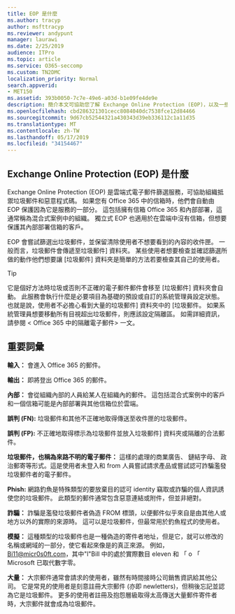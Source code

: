 ```yaml
---
title: EOP 是什麼
ms.author: tracyp
author: msfttracyp
ms.reviewer: andypunt
manager: laurawi
ms.date: 2/25/2019
audience: ITPro
ms.topic: article
ms.service: O365-seccomp
ms.custom: TN2DMC
localization_priority: Normal
search.appverid:
- MET150
ms.assetid: 393b0050-7c7e-49e6-a03d-b1e09fe4de9e
description: 簡介本文可協助您了解 Exchange Online Protection (EOP)，以及一些重要術語。 這是適用於 Office 365 客戶可以保護 Exchange Online 雲端託管信箱，而且獨立式 EOP 客戶負責保護內部部署信箱，例如 Exchange Server 2016。
ms.openlocfilehash: cbd286321301cecc8084040dc7538fce12d84466
ms.sourcegitcommit: 9d67cb52544321a430343d39eb336112c1a11d35
ms.translationtype: MT
ms.contentlocale: zh-TW
ms.lasthandoff: 05/17/2019
ms.locfileid: "34154467"
---
```

## <a name="what-is-exchange-online-protection-eop"></a>Exchange Online Protection (EOP) 是什麼

Exchange Online Protection (EOP) 是雲端式電子郵件篩選服務，可協助組織抵禦垃圾郵件和惡意程式碼。 如果您有 Office 365 中的信箱時，他們會自動由 EOP 保護因為它是服務的一部分。 這包括擁有信箱 Office 365 和內部部署，這通常稱為混合式案例中的組織。 獨立式 EOP 也適用於在雲端中沒有信箱，但想要保護其內部部署信箱的客戶。 

EOP 會嘗試篩選出垃圾郵件，並保留清除使用者不想要看到的內容的收件匣。 一般而言，垃圾郵件會傳遞至垃圾郵件] 資料夾。 某些使用者想要檢查並確認篩選所做的動作他們想要讓 [垃圾郵件] 資料夾是簡單的方法若要檢查其自己的使用者。  

> [!TIP]
> 它是個好方法時垃圾或否則不正確的電子郵件郵件會移至 [垃圾郵件] 資料夾會自動。 此服務會執行什麼是必要項目為基礎的預設或自訂的系統管理員設定狀態。 也就是說，使用者不必擔心看到大量的垃圾郵件] 資料夾中的 [垃圾郵件。 如果系統管理員想要移動所有目視超出垃圾郵件，則應該設定隔離區。 如需詳細資訊，請參閱 < <b0>Office 365 中的隔離電子郵件</b0>> 一文。

## <a name="important-terms"></a>重要詞彙

**輸入：** 會進入 Office 365 的郵件。

**輸出：** 即將登出 Office 365 的郵件。

**內部：** 會從組織內部的人員給某人在組織內的郵件。 這包括混合式案例中的客戶和一個信箱可能是內部部署與其他信箱位於雲端。

**誤判 (FN):** 垃圾郵件和其他不正確地取得傳送至收件匣的垃圾郵件。

**誤判 (FP):** 不正確地取得標示為垃圾郵件並放入垃圾郵件] 資料夾或隔離的合法郵件。

**垃圾郵件，也稱為來路不明的電子郵件：** 這樣的處理的商業廣告、 鏈結字母、 政治郵寄等形式。這是使用者未登入和 from 人員嘗試請求產品或嘗試認可詐騙濫發垃圾郵件者的電子郵件。

**Phish:** 網路釣魚是特殊類型的要放棄目的認可 identity 竊取或詐騙的個人資訊誘使您的垃圾郵件。 此類型的郵件通常包含惡意連結或附件，但並非絕對。

**詐騙：** 詐騙是濫發垃圾郵件者偽造 FROM 標頭，以便郵件似乎來自是由其他人或地方以外的實際的來源時。 這可以是垃圾郵件，但最常用於釣魚程式的使用者。

**模擬：** 這種類型的垃圾郵件也是一種偽造的寄件者地址，但是它，就可以修改的名稱或網域的一部分，使它看起來像是的真正來源。 例如，Bi11@micr0s0ft.com，其中"l"Bill 中的處於實際數目 eleven 和 「 o 「 Microsoft 已取代數字零。

**大量：** 大宗郵件通常會請求的使用者，雖然有時間接時公司銷售資訊給其他公司。 它是常見的使用者是刻意註冊大宗郵件 (亦即 newletters)，但稍後忘記並認為它是垃圾郵件。 更多的使用者註冊及抱怨層級取得太高傳送大量郵件寄件者時，大宗郵件就會成為垃圾郵件。
